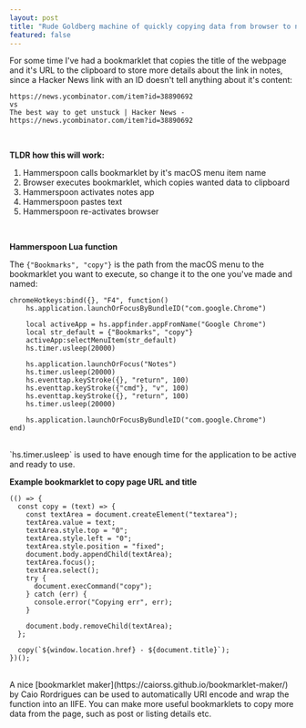 ```yaml
---
layout: post
title: "Rude Goldberg machine of quickly copying data from browser to notes"
featured: false
---
```


For some time I've had a bookmarklet that copies the title of the webpage and it's URL to the clipboard to store more details about the link in notes, since a Hacker News link with an ID doesn't tell anything about it's content:

```
https://news.ycombinator.com/item?id=38890692
vs
The best way to get unstuck | Hacker News - https://news.ycombinator.com/item?id=38890692
```

<br/>

**TLDR how this will work:**

1. Hammerspoon calls bookmarklet by it's macOS menu item name
2. Browser executes bookmarklet, which copies wanted data to clipboard
3. Hammerspoon activates notes app
4. Hammerspoon pastes text
5. Hammerspoon re-activates browser

<br/>

**Hammerspoon Lua function**

The `{"Bookmarks", "copy"}` is the path from the macOS menu to the bookmarklet you want to execute, so change it to the one you've made and named:

```
chromeHotkeys:bind({}, "F4", function()
    hs.application.launchOrFocusByBundleID("com.google.Chrome")

    local activeApp = hs.appfinder.appFromName("Google Chrome")
    local str_default = {"Bookmarks", "copy"}
    activeApp:selectMenuItem(str_default)
    hs.timer.usleep(20000)

    hs.application.launchOrFocus("Notes")
    hs.timer.usleep(20000)
    hs.eventtap.keyStroke({}, "return", 100)
    hs.eventtap.keyStroke({"cmd"}, "v", 100)
    hs.eventtap.keyStroke({}, "return", 100)
    hs.timer.usleep(20000)

    hs.application.launchOrFocusByBundleID("com.google.Chrome")
end)
```
<br/>
`hs.timer.usleep` is used to have enough time for the application to be active and ready to use.

<br/>

**Example bookmarklet to copy page URL and title**

```
(() => {
  const copy = (text) => {
    const textArea = document.createElement("textarea");
    textArea.value = text;
    textArea.style.top = "0";
    textArea.style.left = "0";
    textArea.style.position = "fixed";
    document.body.appendChild(textArea);
    textArea.focus();
    textArea.select();
    try {
      document.execCommand("copy");
    } catch (err) {
      console.error("Copying err", err);
    }

    document.body.removeChild(textArea);
  };

  copy(`${window.location.href} - ${document.title}`);
})();
```
<br/>
A nice [bookmarklet maker](https://caiorss.github.io/bookmarklet-maker/) by Caio Rordrigues can be used to automatically URI encode and wrap the function into an IIFE. You can make more useful bookmarklets to copy more data from the page, such as post or listing details etc.
